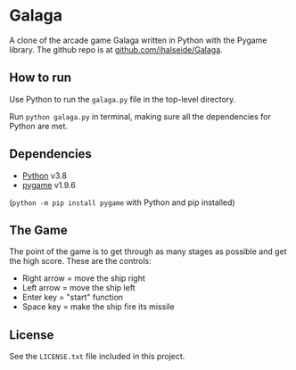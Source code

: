 # Galaga
A clone of the arcade game Galaga written in Python with the Pygame library. 
The github repo is at [github.com/ihalseide/Galaga](https://github.com/ihalseide/Galaga).

## How to run
Use Python to run the `galaga.py` file in the top-level directory.

Run `python galaga.py` in terminal, making sure all the dependencies for Python are met.

## Dependencies
- [Python](https://www.python.org/) v3.8
- [pygame](https://www.pygame.org/) v1.9.6 

(`python -m pip install pygame` with Python and pip installed)

## The Game
The point of the game is to get through as many stages as possible and get the high score. These are the controls:

- Right arrow = move the ship right
- Left arrow = move the ship left
- Enter key = "start" function
- Space key = make the ship fire its missile

## License

See the `LICENSE.txt` file included in this project.
